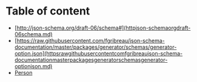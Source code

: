 # Table of content

* [http://json-schema.org/draft-06/schema#](httpjson-schemaorgdraft-06schema.md)
* [https://raw.githubusercontent.com/fgribreau/json-schema-documentation/master/packages/generator/schemas/generator-option.json](httpsrawgithubusercontentcomfgribreaujson-schema-documentationmasterpackagesgeneratorschemasgenerator-optionjson.md)
* [Person](Person.md)